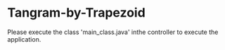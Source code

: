 # Tangram-by-Trapezoid

Please execute the class 'main_class.java' inthe controller to execute the application.
